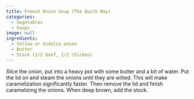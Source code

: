```yaml
---
title: French Onion Soup (The Quick Way)
categories:
  - Vegetables
  - Soups
image: null
ingredients:
  - Yellow or Vidalia onion
  - Butter
  - Stock (1/2 beef, 1/2 chicken)
---
```


Slice the onion, put into a heavy pot with some butter and
a bit of water. Put the lid on and steam the onions until
they are wilted. This will make caramelization significantly
faster. Then remove the lid and finish caramelizing the
onions. When deep brown, add the stock.
